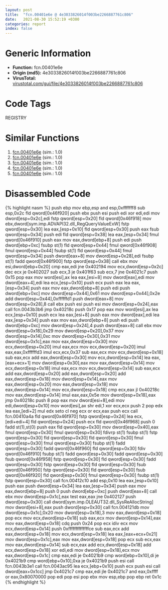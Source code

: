 ```yaml
---
layout: post
title:  "fcn.00401e6e @ 4e3033826014f003be2266887761c806"
date:   2021-08-30 15:52:19 +0300
categories: report
index: false
---
```


# Generic Information
- **Function:** fcn.00401e6e
- **Origin (md5):** 4e3033826014f003be2266887761c806
- **VirusTotal:** [virustotal.com/gui/file/4e3033826014f003be2266887761c806][virustotal_ref]

# Code Tags
<span class="tag" id="REGISTRY">REGISTRY</span>


# Similar Functions

1. [fcn.00401e6e][similar_1_ref] (sim.: 1.0)
2. [fcn.00401e6e][similar_2_ref] (sim.: 1.0)
3. [fcn.00401e6e][similar_3_ref] (sim.: 1.0)
4. [fcn.00401e6e][similar_4_ref] (sim.: 1.0)
5. [fcn.00401e6e][similar_5_ref] (sim.: 1.0)


# Disassembled Code

{% highlight nasm %}
push ebp
mov ebp,esp
and esp,0xfffffff8
sub esp,0x2c
fld qword[0x46f920]
push ebx
push esi
push edi
xor edi,edi
mov dword[esp+0x2c],edi
fstp qword[esp+0x20]
fld qword[0x46f918]
mov ebx,dword[sym.imp.ADVAPI32.dll_RegQueryValueExW]
fstp qword[esp+0x30]
lea eax,[esp+0x10]
fld qword[esp+0x30]
push eax
fsub qword[esp+0x34]
push edi
fld qword[esp+0x38]
lea eax,[esp+0x34]
fmul qword[0x46f910]
push eax
mov eax,dword[ebp+8]
push edi
push dword[ebp+0xc]
fsubp st(1)
fld qword[esp+0x44]
fmul qword[0x46f908]
fmul qword[esp+0x44]
fsubp st(1)
fld qword[esp+0x44]
fmul qword[esp+0x34]
push dword[eax+8]
mov dword[esp+0x28],edi
fsubp st(1)
fadd qword[0x46f900]
fstp qword[esp+0x38]
call ebx
mov esi,dword[ebp+0x20]
cmp eax,edi
jne 0x402194
mov ecx,dword[esp+0x2c]
dec ecx
je 0x402027
sub ecx,3
je 0x401f63
sub ecx,7
jne 0x4021c7
push 0x15
pop eax
mov word[esi],ax
lea eax,[esi+8]
mov dword[eax],edi
mov dword[eax+4],edi
lea ecx,[esp+0x10]
push ecx
push eax
lea eax,[esp+0x34]
push eax
mov eax,dword[ebp+8]
push edi
push dword[ebp+0xc]
mov dword[esp+0x44],0x61
mov dword[esp+0x44],0x2e
add dword[esp+0x44],0xffffffd1
push dword[eax+8]
mov dword[esp+0x28],8
call ebx
push esi
push esi
mov dword[esp+0x24],eax
call fcn.0043b3b6
jmp 0x40218c
push 0x17
pop eax
mov word[esi],ax
lea ecx,[esp+0x10]
push ecx
lea eax,[esi+8]
push eax
mov dword[eax],edi
lea eax,[esp+0x34]
push eax
mov eax,dword[ebp+8]
push edi
push dword[ebp+0xc]
mov dword[esp+0x24],4
push dword[eax+8]
call ebx
mov dword[esp+0x18],0x29
mov dword[esp+0x20],0x37
mov dword[esp+0x14],0xc
mov dword[esp+0x30],0x31
mov dword[esp+0x1c],eax
mov eax,dword[esp+0x30]
mov ecx,dword[esp+0x20]
imul eax,ecx
mov ecx,dword[esp+0x20]
imul eax,eax,0xffffffd3
imul ecx,ecx,0x37
sub eax,ecx
mov ecx,dword[esp+0x18]
sub eax,ecx
add eax,dword[esp+0x30]
mov ecx,dword[esp+0x14]
lea eax,[eax+ecx+1]
mov dword[esp+0x30],eax
mov eax,dword[esp+0x14]
mov ecx,dword[esp+0x18]
imul eax,ecx
mov ecx,dword[esp+0x14]
sub eax,ecx
add eax,dword[esp+0x20]
add eax,dword[esp+0x20]
add eax,dword[esp+0x18]
mov dword[esp+0x14],eax
mov eax,dword[esp+0x20]
mov eax,dword[esp+0x18]
mov eax,dword[esp+0x14]
mov ecx,dword[esp+0x18]
cmp ecx,eax
jl 0x40218c
mov eax,dword[esp+0x14]
imul eax,eax,0x5e
mov dword[esp+0x18],eax
jmp 0x40218c
push 8
pop eax
mov dword[esi+8],edi
mov edi,dword[esp+0x10]
mov word[esi],ax
shr edi,1
xor ecx,ecx
push 2
pop edx
lea eax,[edi+2]
mul edx
seto cl
neg ecx
or ecx,eax
push ecx
call fcn.00410a4a
fld qword[0x46f970]
fstp qword[esp+0x24]
lea ecx,[edi+edi+4]
fld qword[esp+0x24]
push ecx
fld qword[0x46f968]
push 0
fadd st(1),st(0)
push eax
fld qword[esp+0x30]
mov dword[esp+0x40],eax
fmul qword[esp+0x30]
fmul qword[esp+0x30]
fdivrp st(1)
fsubp st(1)
fstp qword[esp+0x30]
fld qword[esp+0x30]
fld qword[esp+0x30]
fmul qword[esp+0x30]
fmul qword[esp+0x30]
fsubp st(1)
fadd qword[esp+0x30]
fadd qword[0x46f960]
fld qword[esp+0x30]
fdiv qword[0x46f910]
fsubp st(1)
fadd qword[esp+0x30]
fadd qword[esp+0x30]
fsub qword[0x46f958]
fstp qword[esp+0x30]
fld qword[esp+0x30]
fadd qword[esp+0x30]
fstp qword[esp+0x30]
fld qword[esp+0x30]
fsub qword[0x46f950]
fstp qword[esp+0x30]
fld qword[esp+0x30]
fsub qword[0x46f920]
fld qword[esp+0x30]
fmul qword[esp+0x30]
fsubp st(1)
fstp qword[esp+0x30]
call fcn.00412c10
add esp,0x10
lea eax,[esp+0x10]
push eax
push dword[esp+0x34]
lea eax,[esp+0x34]
push eax
mov eax,dword[ebp+8]
push 0
push dword[ebp+0xc]
push dword[eax+8]
call ebx
mov dword[esp+0x1c],eax
test eax,eax
jne 0x402127
push dword[esp+0x30]
call dword[sym.imp.OLEAUT32.dll_SysReAllocString]
mov dword[esi+8],eax
push dword[esp+0x30]
call fcn.004121db
mov dword[esp+0x1c],0x20
mov dword[esp+0x18],3
mov eax,dword[esp+0x18]
pop ecx
mov ecx,dword[esp+0x18]
sub eax,ecx
mov dword[esp+0x14],eax
mov eax,dword[esp+0x18]
cdq
push 0x24
pop ecx
idiv ecx
mov ecx,dword[esp+0x14]
push 0xffffffffffffffce
sub eax,ecx
add eax,dword[esp+0x18]
mov ecx,dword[esp+0x18]
lea eax,[eax+ecx+0x21]
mov dword[esp+0x1c],eax
mov eax,dword[esp+0x18]
pop ecx
sub ecx,eax
mov eax,dword[esp+0x14]
sub ecx,eax
add ecx,dword[esp+0x18]
add ecx,dword[esp+0x18]
xor edi,edi
mov dword[esp+0x18],ecx
mov eax,dword[esp+0x1c]
cmp eax,edi
je 0x4021b9
cmp word[ebp+0x10],di
je 0x4021b9
cmp word[ebp+0x10],0xa
je 0x4021b9
push esi
call fcn.0043b3e1
call fcn.0043ac95
lea ecx,[ebp+0x10]
push ecx
push esi
call dword[eax+0x1cc]
jmp 0x4021c7
cmp eax,edi
jle 0x4021c7
and eax,0xffff
or eax,0x80070000
pop edi
pop esi
pop ebx
mov esp,ebp
pop ebp
ret 0x1c
{% endhighlight %}


[similar_1_ref]: /report/fcn.00401e6e@3d7f25d788af3e7f7707a736ac852465
[similar_2_ref]: /report/fcn.00401e6e@e3d061f479f25b8f541d0905c967999c
[similar_3_ref]: /report/fcn.00401e6e@7307643b343733b7fbd7b4b4fb482515
[similar_4_ref]: /report/fcn.00401e6e@6e426bd8e348fab7a17ba317fb0f2d87
[similar_5_ref]: /report/fcn.00401e6e@9571c7458fae91969aaed3955e433f49
[virustotal_ref]: https://www.virustotal.com/gui/file/4e3033826014f003be2266887761c806
